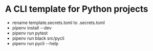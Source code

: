 # A CLI template for Python projects

- rename template.secrets.toml to .secrets.toml
- pipenv install --dev
- pipenv run pytest
- pipenv run black src/pycli
- pipenv run pycli --help

